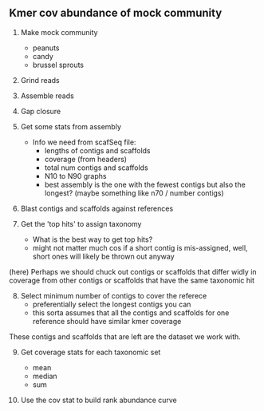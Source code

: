 ## Kmer cov abundance of mock community ##

1. Make mock community
   - peanuts
   - candy
   - brussel sprouts

2. Grind reads

3. Assemble reads

4. Gap closure

5. Get some stats from assembly
   - Info we need from scafSeq file:
	 - lengths of contigs and scaffolds
	 - coverage (from headers)
	 - total num contigs and scaffolds
	 - N10 to N90 graphs
	 - best assembly is the one with the fewest contigs but also the
       longest? (maybe something like n70 / number contigs)

6. Blast contigs and scaffolds against references

7. Get the 'top hits' to assign taxonomy
   - What is the best way to get top hits?
   - might not matter much cos if a short contig is mis-assigned,
     well, short ones will likely be thrown out anyway

(here) Perhaps we should chuck out contigs or scaffolds that differ
widly in coverage from other contigs or scaffolds that have the same
taxonomic hit

8. Select minimum number of contigs to cover the referece
   - preferentially select the longest contigs you can
   - this sorta assumes that all the contigs and scaffolds for one
     reference should have similar kmer coverage

These contigs and scaffolds that are left are the dataset we work
with.

9. Get coverage stats for each taxonomic set
   - mean
   - median
   - sum

10. Use the cov stat to build rank abundance curve
